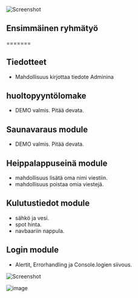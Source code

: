 ![Screenshot](/assets/logo.png)

## Ensimmäinen ryhmätyö

=======
## Tiedotteet

- Mahdollisuus kirjottaa tiedote Adminina

## huoltopyyntölomake

- DEMO valmis. Pitää devata.

## Saunavaraus module

- DEMO valmis. Pitää devata.

## Heippalappuseinä module

- mahdollisuus lisätä oma nimi viestiin.
- mahdollisuus poistaa omia viestejä.

## Kulutustiedot module

- sähkö ja vesi.
- spot hinta.
- navbaariin nappula.

## Login module

- Alertit, Errorhandling ja Console.logien siivous.



![Screenshot](assets/varikartta.jpg)

![image](https://github.com/Maccee/KotiPortaali/assets/70291537/3a17d87d-9408-4b1d-af9f-82b71ce2551d)

